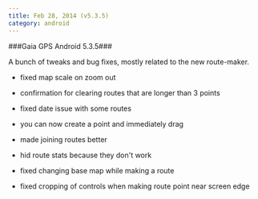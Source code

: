 ```yaml
---
title: Feb 28, 2014 (v5.3.5)
category: android
---
```


###Gaia GPS Android 5.3.5###

A bunch of tweaks and bug fixes, mostly related to the new route-maker.

 * fixed map scale on zoom out

 * confirmation for clearing routes that are longer than 3 points

 * fixed date issue with some routes

 * you can now create a point and immediately drag

 * made joining routes better

 * hid route stats because they don't work

 * fixed changing base map while making a route

 * fixed cropping of controls when making route point near screen edge
